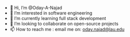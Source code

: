 - 👋 Hi, I’m @Oday-A-Najad
- 👀 I’m interested in software engineering
- 🌱 I’m currently learning full stack development  
- 💞️ I’m looking to collaborate on open-source projects
- 📫 How to reach me :
email me on: oday.najad@lau.edu

<!---
Oday-A-Najad/Oday-A-Najad is a ✨ special ✨ repository because its `README.md` (this file) appears on your GitHub profile.
You can click the Preview link to take a look at your changes.
--->
